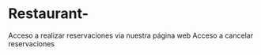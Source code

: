 # Restaurant-
Acceso a realizar reservaciones via nuestra página web
Acceso a cancelar reservaciones 
